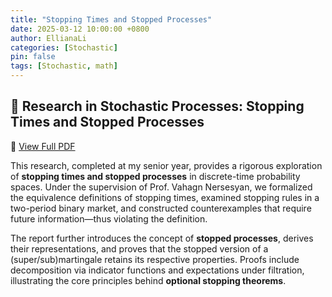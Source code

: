 ```yaml
---
title: "Stopping Times and Stopped Processes"
date: 2025-03-12 10:00:00 +0800
author: EllianaLi
categories: [Stochastic]
pin: false
tags: [Stochastic, math]
---
```

## 📐 Research in Stochastic Processes: Stopping Times and Stopped Processes

📄 [View Full PDF](https://ellianali.github.io/assets/pdf/Stopping_time.pdf)

This research, completed at my senior year, provides a rigorous exploration of **stopping times and stopped processes** in discrete-time probability spaces. Under the supervision of Prof. Vahagn Nersesyan, we formalized the equivalence definitions of stopping times, examined stopping rules in a two-period binary market, and constructed counterexamples that require future information—thus violating the definition.

The report further introduces the concept of **stopped processes**, derives their representations, and proves that the stopped version of a (super/sub)martingale retains its respective properties. Proofs include decomposition via indicator functions and expectations under filtration, illustrating the core principles behind **optional stopping theorems**.

